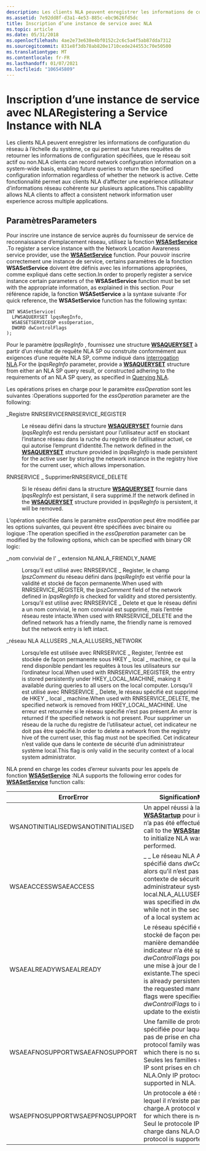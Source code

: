 ```yaml
---
description: Les clients NLA peuvent enregistrer les informations de configuration du réseau à l’échelle du système, ce qui permet aux futures requêtes de retourner les informations de configuration spécifiées, que le réseau soit actif ou non.
ms.assetid: 7e92dd8f-d3a1-4e53-885c-ebc9626fd5dc
title: Inscription d’une instance de service avec NLA
ms.topic: article
ms.date: 05/31/2018
ms.openlocfilehash: 4ae2e73e638e4bf0152c2c6c5a4f5ab87dda7312
ms.sourcegitcommit: 831e8f3db78ab820e1710cede244553c70e50500
ms.translationtype: MT
ms.contentlocale: fr-FR
ms.lasthandoff: 01/07/2021
ms.locfileid: "106545809"
---
```

# <a name="registering-a-service-instance-with-nla"></a><span data-ttu-id="32587-103">Inscription d’une instance de service avec NLA</span><span class="sxs-lookup"><span data-stu-id="32587-103">Registering a Service Instance with NLA</span></span>

<span data-ttu-id="32587-104">Les clients NLA peuvent enregistrer les informations de configuration du réseau à l’échelle du système, ce qui permet aux futures requêtes de retourner les informations de configuration spécifiées, que le réseau soit actif ou non.</span><span class="sxs-lookup"><span data-stu-id="32587-104">NLA clients can record network configuration information on a system-wide basis, enabling future queries to return the specified configuration information regardless of whether the network is active.</span></span> <span data-ttu-id="32587-105">Cette fonctionnalité permet aux clients NLA d’affecter une expérience utilisateur d’informations réseau cohérente sur plusieurs applications.</span><span class="sxs-lookup"><span data-stu-id="32587-105">This capability allows NLA clients to affect a consistent network information user experience across multiple applications.</span></span>

## <a name="parameters"></a><span data-ttu-id="32587-106">Paramètres</span><span class="sxs-lookup"><span data-stu-id="32587-106">Parameters</span></span>

<span data-ttu-id="32587-107">Pour inscrire une instance de service auprès du fournisseur de service de reconnaissance d’emplacement réseau, utilisez la fonction [**WSASetService**](/windows/desktop/api/Winsock2/nf-winsock2-wsasetservicea) .</span><span class="sxs-lookup"><span data-stu-id="32587-107">To register a service instance with the Network Location Awareness service provider, use the [**WSASetService**](/windows/desktop/api/Winsock2/nf-winsock2-wsasetservicea) function.</span></span> <span data-ttu-id="32587-108">Pour pouvoir inscrire correctement une instance de service, certains paramètres de la fonction **WSASetService** doivent être définis avec les informations appropriées, comme expliqué dans cette section.</span><span class="sxs-lookup"><span data-stu-id="32587-108">In order to properly register a service instance certain parameters of the **WSASetService** function must be set with the appropriate information, as explained in this section.</span></span> <span data-ttu-id="32587-109">Pour référence rapide, la fonction **WSASetService** a la syntaxe suivante :</span><span class="sxs-lookup"><span data-stu-id="32587-109">For quick reference, the **WSASetService** function has the following syntax:</span></span>

``` syntax
INT WSASetService(
  LPWSAQUERYSET lpqsRegInfo,
  WSAESETSERVICEOP essOperation,
  DWORD dwControlFlags
);
```

<span data-ttu-id="32587-110">Pour le paramètre *lpqsRegInfo* , fournissez une structure [**WSAQUERYSET**](/windows/desktop/api/Winsock2/ns-winsock2-wsaquerysetw) à partir d’un résultat de requête NLA SP ou construite conformément aux exigences d’une requête NLA SP, comme indiqué dans [interrogation NLA](querying-nla-2.md).</span><span class="sxs-lookup"><span data-stu-id="32587-110">For the *lpqsRegInfo* parameter, provide a [**WSAQUERYSET**](/windows/desktop/api/Winsock2/ns-winsock2-wsaquerysetw) structure from either an NLA SP query result, or constructed adhering to the requirements of an NLA SP query, as specified in [Querying NLA](querying-nla-2.md).</span></span>

<span data-ttu-id="32587-111">Les opérations prises en charge pour le paramètre *essOperation* sont les suivantes :</span><span class="sxs-lookup"><span data-stu-id="32587-111">Operations supported for the *essOperation* parameter are the following:</span></span>

<dl> <dt>

<span data-ttu-id="32587-112"><span id="RNRSERVICE_REGISTER"></span><span id="rnrservice_register"></span>\_Registre RNRSERVICE</span><span class="sxs-lookup"><span data-stu-id="32587-112"><span id="RNRSERVICE_REGISTER"></span><span id="rnrservice_register"></span>RNRSERVICE\_REGISTER</span></span>
</dt> <dd>

<span data-ttu-id="32587-113">Le réseau défini dans la structure [**WSAQUERYSET**](/windows/desktop/api/Winsock2/ns-winsock2-wsaquerysetw) fournie dans *lpqsRegInfo* est rendu persistant pour l’utilisateur actif en stockant l’instance réseau dans la ruche du registre de l’utilisateur actuel, ce qui autorise l’emprunt d’identité.</span><span class="sxs-lookup"><span data-stu-id="32587-113">The network defined in the [**WSAQUERYSET**](/windows/desktop/api/Winsock2/ns-winsock2-wsaquerysetw) structure provided in *lpqsRegInfo* is made persistent for the active user by storing the network instance in the registry hive for the current user, which allows impersonation.</span></span>

</dd> <dt>

<span data-ttu-id="32587-114"><span id="RNRSERVICE_DELETE"></span><span id="rnrservice_delete"></span>RNRSERVICE \_ Supprimer</span><span class="sxs-lookup"><span data-stu-id="32587-114"><span id="RNRSERVICE_DELETE"></span><span id="rnrservice_delete"></span>RNRSERVICE\_DELETE</span></span>
</dt> <dd>

<span data-ttu-id="32587-115">Si le réseau défini dans la structure [**WSAQUERYSET**](/windows/desktop/api/Winsock2/ns-winsock2-wsaquerysetw) fournie dans *lpqsRegInfo* est persistant, il sera supprimé.</span><span class="sxs-lookup"><span data-stu-id="32587-115">If the network defined in the [**WSAQUERYSET**](/windows/desktop/api/Winsock2/ns-winsock2-wsaquerysetw) structure provided in *lpqsRegInfo* is persistent, it will be removed.</span></span>

</dd> </dl>

<span data-ttu-id="32587-116">L’opération spécifiée dans le paramètre *essOperation* peut être modifiée par les options suivantes, qui peuvent être spécifiées avec binaire ou logique :</span><span class="sxs-lookup"><span data-stu-id="32587-116">The operation specified in the *essOperation* parameter can be modified by the following options, which can be specified with binary OR logic:</span></span>

<dl> <dt>

<span data-ttu-id="32587-117"><span id="NLA_FRIENDLY_NAME"></span><span id="nla_friendly_name"></span>\_nom convivial de l' \_ extension NLA</span><span class="sxs-lookup"><span data-stu-id="32587-117"><span id="NLA_FRIENDLY_NAME"></span><span id="nla_friendly_name"></span>NLA\_FRIENDLY\_NAME</span></span>
</dt> <dd>

<span data-ttu-id="32587-118">Lorsqu’il est utilisé avec RNRSERVICE \_ Register, le champ *lpszComment* du réseau défini dans *lpqsRegInfo* est vérifié pour la validité et stocké de façon permanente.</span><span class="sxs-lookup"><span data-stu-id="32587-118">When used with RNRSERVICE\_REGISTER, the *lpszComment* field of the network defined in *lpqsRegInfo* is checked for validity and stored persistently.</span></span> <span data-ttu-id="32587-119">Lorsqu’il est utilisé avec RNRSERVICE \_ Delete et que le réseau défini a un nom convivial, le nom convivial est supprimé, mais l’entrée réseau reste intacte.</span><span class="sxs-lookup"><span data-stu-id="32587-119">When used with RNRSERVICE\_DELETE and the defined network has a friendly name, the friendly name is removed but the network entry is left intact.</span></span>

</dd> <dt>

<span data-ttu-id="32587-120"><span id="NLA_ALLUSERS_NETWORK"></span><span id="nla_allusers_network"></span>\_réseau NLA ALLUSERS \_</span><span class="sxs-lookup"><span data-stu-id="32587-120"><span id="NLA_ALLUSERS_NETWORK"></span><span id="nla_allusers_network"></span>NLA\_ALLUSERS\_NETWORK</span></span>
</dt> <dd>

<span data-ttu-id="32587-121">Lorsqu’elle est utilisée avec RNRSERVICE \_ Register, l’entrée est stockée de façon permanente sous HKEY \_ local \_ machine, ce qui la rend disponible pendant les requêtes à tous les utilisateurs sur l’ordinateur local.</span><span class="sxs-lookup"><span data-stu-id="32587-121">When used with RNRSERVICE\_REGISTER, the entry is stored persistently under HKEY\_LOCAL\_MACHINE, making it available during queries to all users on the local computer.</span></span> <span data-ttu-id="32587-122">Lorsqu’il est utilisé avec RNRSERVICE \_ Delete, le réseau spécifié est supprimé de HKEY \_ local \_ machine.</span><span class="sxs-lookup"><span data-stu-id="32587-122">When used with RNRSERVICE\_DELETE, the specified network is removed from HKEY\_LOCAL\_MACHINE.</span></span> <span data-ttu-id="32587-123">Une erreur est retournée si le réseau spécifié n’est pas présent.</span><span class="sxs-lookup"><span data-stu-id="32587-123">An error is returned if the specified network is not present.</span></span> <span data-ttu-id="32587-124">Pour supprimer un réseau de la ruche du registre de l’utilisateur actuel, cet indicateur ne doit pas être spécifié.</span><span class="sxs-lookup"><span data-stu-id="32587-124">In order to delete a network from the registry hive of the current user, this flag must not be specified.</span></span> <span data-ttu-id="32587-125">Cet indicateur n’est valide que dans le contexte de sécurité d’un administrateur système local.</span><span class="sxs-lookup"><span data-stu-id="32587-125">This flag is only valid in the security context of a local system administrator.</span></span>

</dd> </dl>

<span data-ttu-id="32587-126">NLA prend en charge les codes d’erreur suivants pour les appels de fonction [**WSASetService**](/windows/desktop/api/Winsock2/nf-winsock2-wsasetservicea) :</span><span class="sxs-lookup"><span data-stu-id="32587-126">NLA supports the following error codes for [**WSASetService**](/windows/desktop/api/Winsock2/nf-winsock2-wsasetservicea) function calls:</span></span>

| <span data-ttu-id="32587-127">Error</span><span class="sxs-lookup"><span data-stu-id="32587-127">Error</span></span>             | <span data-ttu-id="32587-128">Signification</span><span class="sxs-lookup"><span data-stu-id="32587-128">Meaning</span></span>                                                                                                                                                                    |
|-------------------|----------------------------------------------------------------------------------------------------------------------------------------------------------------------------|
| <span data-ttu-id="32587-129">WSANOTINITIALISED</span><span class="sxs-lookup"><span data-stu-id="32587-129">WSANOTINITIALISED</span></span> | <span data-ttu-id="32587-130">Un appel réussi à la fonction [**WSAStartup**](/windows/desktop/api/winsock/nf-winsock-wsastartup) pour initialiser NLA n’a pas été effectué.</span><span class="sxs-lookup"><span data-stu-id="32587-130">A successful call to the [**WSAStartup**](/windows/desktop/api/winsock/nf-winsock-wsastartup) function to initialize NLA was not performed.</span></span>                                                                  |
| <span data-ttu-id="32587-131">WSAEACCESS</span><span class="sxs-lookup"><span data-stu-id="32587-131">WSAEACCESS</span></span>        | <span data-ttu-id="32587-132">\_ \_ Le réseau NLA AllUsers a été spécifié dans *dwControlFlags* alors qu’il n’est pas dans le contexte de sécurité d’un administrateur système local.</span><span class="sxs-lookup"><span data-stu-id="32587-132">NLA\_ALLUSERS\_NETWORK was specified in *dwControlFlags* while not in the security context of a local system administrator.</span></span>                                                |
| <span data-ttu-id="32587-133">WSAEALREADY</span><span class="sxs-lookup"><span data-stu-id="32587-133">WSAEALREADY</span></span>       | <span data-ttu-id="32587-134">Le réseau spécifié est déjà stocké de façon persistante de la manière demandée, et aucun indicateur n’a été spécifié dans *dwControlFlags* pour indiquer une mise à jour de l’entrée existante.</span><span class="sxs-lookup"><span data-stu-id="32587-134">The specified network is already persistently stored in the requested manner, and no flags were specified in *dwControlFlags* to indicate an update to the existing entry.</span></span> |
| <span data-ttu-id="32587-135">WSAEAFNOSUPPORT</span><span class="sxs-lookup"><span data-stu-id="32587-135">WSAEAFNOSUPPORT</span></span>   | <span data-ttu-id="32587-136">Une famille de protocoles a été spécifiée pour laquelle il n’existe pas de prise en charge.</span><span class="sxs-lookup"><span data-stu-id="32587-136">A protocol family was specified for which there is no support.</span></span> <span data-ttu-id="32587-137">Seules les familles de protocole IP sont prises en charge dans NLA.</span><span class="sxs-lookup"><span data-stu-id="32587-137">Only IP protocol families are supported in NLA.</span></span>                                                             |
| <span data-ttu-id="32587-138">WSAEPFNOSUPPORT</span><span class="sxs-lookup"><span data-stu-id="32587-138">WSAEPFNOSUPPORT</span></span>   | <span data-ttu-id="32587-139">Un protocole a été spécifié pour lequel il n’existe pas de prise en charge.</span><span class="sxs-lookup"><span data-stu-id="32587-139">A protocol was specified for which there is no support.</span></span> <span data-ttu-id="32587-140">Seul le protocole IP est pris en charge dans NLA.</span><span class="sxs-lookup"><span data-stu-id="32587-140">Only IP protocol is supported in NLA.</span></span>                                                                              |



 

 

 



